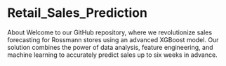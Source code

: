 # Retail_Sales_Prediction
About Welcome to our GitHub repository, where we revolutionize sales forecasting for Rossmann stores using an advanced XGBoost model. Our solution combines the power of data analysis, feature engineering, and machine learning to accurately predict sales up to six weeks in advance.
